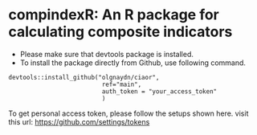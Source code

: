 # compindexR: An R package for calculating composite indicators


- Please make sure that devtools package is installed.
- To install the package directly from Github, use following command. 

```
devtools::install_github("olgnaydn/ciaor",
                          ref="main",
                          auth_token = "your_access_token"
                          )
```

To get personal access token, please follow the setups shown here. visit this url: https://github.com/settings/tokens


